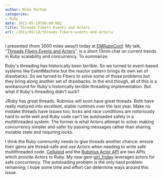 ```yaml
---
author: Mike Perham
categories:
- Ruby
date: 2011-05-19T00:00:00Z
title: Threads Fibers Events and Actors
url: /2011/05/19/threads-fibers-events-and-actors/
---
```


I presented (from 3000 miles away!) today at [EMRubyConf][1]. My talk, "[Threads Fibers Events and Actors][2]", is a short 13min chat on current trends in Ruby scalability and concurrency. To summarize:

Ruby's threading has historically been terrible. So we turned to event-based systems like EventMachine but the reactor pattern brings its own set of drawbacks. So we turned to Fibers to solve some of those problems but they bring along another set of drawbacks. In the end though, all of this is a workaround for Ruby's historically terrible threading implementation. But what if Ruby's threading didn't suck?

JRuby has great threads. Rubinius will soon have great threads. Both have really matured into excellent, stable runtimes over the last year. Make no mistake threads have issues too; locks and race conditions are notoriously hard to write well and Ruby code can't be autoloaded safely in a multithreaded system. The former is what Actors attempt to solve: making concurrency simpler and safer by passing messages rather than sharing mutable state and requiring locks.

I think the Ruby community needs to give threads another chance: ensure their gems are thread-safe and use Actors when needing to write safe multithreaded code. [Celluloid][3] and the [Rubinius Actor API][4] are two APIs which provide Actors to Ruby. My new gem [girl_friday][5] leverages actors for safe concurrency. The autoloading problem is the only hard problem remaining; I hope some time and effort can determine ways around this issue.

 [1]: //emrubyconf.com
 [2]: http://vimeo.com/23933313
 [3]: https://github.com/tarcieri/celluloid
 [4]: http://rubini.us/doc/en/systems/concurrency/
 [5]: http://mperham.github.com/girl_friday
